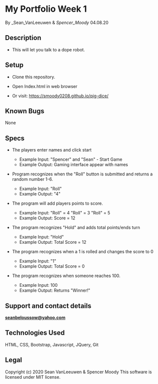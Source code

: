 # My Portfolio Week 1

By _Sean_VanLeeuwen & _Spencer_Moody_ 04.08.20

## Description

* This will let you talk to a dope robot.

## Setup

* Clone this repository.

* Open Index.html in web browser

* Or visit: https://smoody0208.github.io/pig-dice/

## Known Bugs

None


## Specs

* The players enter names and click start
  * Example Input: "Spencer" and "Sean" - Start Game
  * Example Output: Gaming interface appear with names

* Program recognizes when the "Roll" button is submitted and returns a random number 1-6.
  * Example Input: "Roll"
  * Example Output: "4"

* The program will add players points to score. 
  * Example Input: "Roll" = 4 "Roll" = 3 "Roll" = 5
  * Example Output: Score = 12

* The program recognizes "Hold" and adds total points/ends turn
  * Example Input: "Hold"
  * Example Output: Total Score = 12

* The program recognizes when a 1 is rolled and changes the score to 0 
  * Example Input: "1"
  * Example Output: Total Score = 0

* The program recognizes when someone reaches 100.
  * Example Input: 100
  * Example Output: Returns "Winner!"

## Support and contact details

**seanbeloussow@yahoo.com**


## Technologies Used

HTML, CSS, Bootstrap, Javascript, JQuery, Git

## Legal

Copyright (c) 2020 Sean VanLeeuwen & Spencer Moody
This software is licensed under MIT license.
